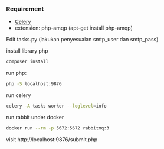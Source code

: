 ### Requirement
- [Celery](http://www.celeryproject.org/install/)
- extension: php-amqp (apt-get install php-amqp)

Edit tasks.py (lakukan penyesuaian smtp_user dan smtp_pass)

install library php
```php
composer install
```

run php:
```bash
php -S localhost:9876
```
run celery
```bash
celery -A tasks worker --loglevel=info
```
run rabbit under docker
```bash
docker run --rm -p 5672:5672 rabbitmq:3
```

visit http://localhost:9876/submit.php